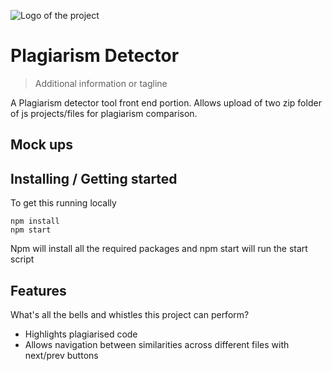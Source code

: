 ![Logo of the project](https://raw.githubusercontent.com/jehna/readme-best-practices/master/sample-logo.png)

# Plagiarism Detector
> Additional information or tagline

A Plagiarism detector tool front end portion.
Allows upload of two zip folder of js projects/files for plagiarism comparison.

## Mock ups

## Installing / Getting started

To get this running locally

```shell
npm install
npm start
```

Npm will install all the required packages and npm start will run the start script
## Features

What's all the bells and whistles this project can perform?
* Highlights plagiarised code
* Allows navigation between similarities across different files with next/prev buttons


